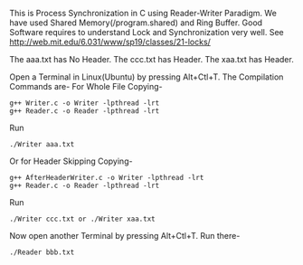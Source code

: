 This is Process Synchronization in C using Reader-Writer Paradigm.
We have used Shared Memory(/program.shared) and Ring Buffer.
Good Software requires to understand Lock and Synchronization very well.
See http://web.mit.edu/6.031/www/sp19/classes/21-locks/

The aaa.txt has No Header.
The ccc.txt has Header.
The xaa.txt has Header.

Open a Terminal in Linux(Ubuntu) by pressing Alt+Ctl+T.
The Compilation Commands are-
For Whole File Copying-

 
    g++ Writer.c -o Writer -lpthread -lrt
    g++ Reader.c -o Reader -lpthread -lrt
    
Run 

    ./Writer aaa.txt

    
Or for Header Skipping Copying-

    
    g++ AfterHeaderWriter.c -o Writer -lpthread -lrt
    g++ Reader.c -o Reader -lpthread -lrt
    
Run 

    ./Writer ccc.txt or ./Writer xaa.txt

Now open another Terminal  by pressing Alt+Ctl+T.
Run there-

    ./Reader bbb.txt